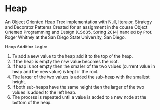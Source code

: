 Heap
====

An Object Oriented Heap Tree implementation with Null, Iterator, Strategy and Decorator Patterns 
Created for an assignment in the course Object Oriented Programming and Design [CS635, Spring 2014] handled by Prof. Roger Whitney at the San Diego State University, San Diego. 

Heap Addition Logic:
1.	To add a new value to the heap add it to the top of the heap.
2.	If the heap is empty the new value becomes the root. 
3.	If heap is not empty then the smaller of the two values (current value in heap and the new value) is kept in the root.
4. 	The larger of the two values is added the sub-heap with the smallest height. 
5.	If both sub-heaps have the same height then the larger of the two values is added to the left heap. 
6.	The process is repeated until a value is added to a new node at the bottom of the heap.
